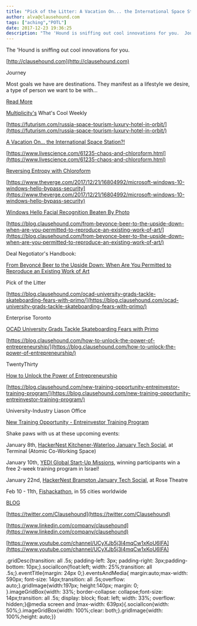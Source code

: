 ```yaml
---
title: "Pick of the Litter: A Vacation On... the International Space Station?!"
author: alva@clausehound.com
tags: ["aching","POTL"]
date: 2017-12-23 19:36:25
description: "The 'Hound is sniffing out cool innovations for you.  Journey Most goals we have are destinations. They manifest as a lifestyle we desire, a type of person we want to be with...   Read More  Multiplic..."
---
```


The 'Hound is sniffing out cool innovations for you.

[http://clausehound.com](http://clausehound.com)

Journey

 Most goals we have are destinations. They manifest as a lifestyle we desire, a type of person we want to be with... 

[Read More](https://blog.clausehound.com/late-night-musings/)

[Multiplicity's](http://multiplicity.media) What's Cool Weekly

[https://futurism.com/russia-space-tourism-luxury-hotel-in-orbit/](https://futurism.com/russia-space-tourism-luxury-hotel-in-orbit/)

[A Vacation On... the International Space Station?!](https://futurism.com/russia-space-tourism-luxury-hotel-in-orbit/)

[https://www.livescience.com/61235-chaos-and-chloroform.html](https://www.livescience.com/61235-chaos-and-chloroform.html)

[Reversing Entropy with Chloroform](https://www.livescience.com/61235-chaos-and-chloroform.html)

[https://www.theverge.com/2017/12/21/16804992/microsoft-windows-10-windows-hello-bypass-security](https://www.theverge.com/2017/12/21/16804992/microsoft-windows-10-windows-hello-bypass-security)

[Windows Hello Facial Recognition Beaten By Photo ](https://www.theverge.com/2017/12/21/16804992/microsoft-windows-10-windows-hello-bypass-security)

[https://blog.clausehound.com/from-beyonce-beer-to-the-upside-down-when-are-you-permitted-to-reproduce-an-existing-work-of-art/](https://blog.clausehound.com/from-beyonce-beer-to-the-upside-down-when-are-you-permitted-to-reproduce-an-existing-work-of-art/)

Deal Negotiator's Handbook: 

[ From Beyoncé Beer to the Upside Down: When Are You Permitted to Reproduce an Existing Work of Art ](https://blog.clausehound.com/from-beyonce-beer-to-the-upside-down-when-are-you-permitted-to-reproduce-an-existing-work-of-art/)

Pick of the Litter

[https://blog.clausehound.com/ocad-university-grads-tackle-skateboarding-fears-with-primo/](https://blog.clausehound.com/ocad-university-grads-tackle-skateboarding-fears-with-primo/)

 Enterprise Toronto 

[ OCAD University Grads Tackle Skateboarding Fears with Primo](https://blog.clausehound.com/ocad-university-grads-tackle-skateboarding-fears-with-primo/)

[https://blog.clausehound.com/how-to-unlock-the-power-of-entrepreneurship/](https://blog.clausehound.com/how-to-unlock-the-power-of-entrepreneurship/)

 TwentyThirty 

[ How to Unlock the Power of Entrepreneurship](https://blog.clausehound.com/how-to-unlock-the-power-of-entrepreneurship/)

[https://blog.clausehound.com/new-training-opportunity-entreinvestor-training-program/](https://blog.clausehound.com/new-training-opportunity-entreinvestor-training-program/)

 University-Industry Liason Office 

[New Training Opportunity - Entreinvestor Training Program](https://blog.clausehound.com/new-training-opportunity-entreinvestor-training-program/)

Shake paws with us at these upcoming events: 

January 8th, [HackerNest Kitchener-Waterloo January Tech Social](https://blog.clausehound.com/hackernest-kitchener-waterloo-january-tech-social/), at Terminal (Atomic Co-Working Space)

January 10th, [YEDI Global Start-Up Missions](https://blog.clausehound.com/global-start-up-missions/), winning participants win a free 2-week training program in Israel!

January 22nd, [HackerNest Brampton January Tech Social](https://blog.clausehound.com/hackernest-brampton-january-tech-social/), at Rose Theatre

Feb 10 - 11th, [Fishackathon](https://blog.clausehound.com/fishackathon/), in 55 cities worldwide

[BLOG](http://blog.clausehound.com)

[https://twitter.com/Clausehound](https://twitter.com/Clausehound)

[https://www.linkedin.com/company/clausehound](https://www.linkedin.com/company/clausehound)

[https://www.youtube.com/channel/UCyXJb5j3l4mqCw1xKoU6IFA](https://www.youtube.com/channel/UCyXJb5j3l4mqCw1xKoU6IFA)

.gridDesc{transition: all .5s; padding-left: 3px; padding-right: 3px;padding-bottom: 10px;}.socialIcon{float:left; width: 25%;transition: all .5s;}.eventTitle{margin: 24px 0;}.eventsAndMedia{ margin:auto;max-width: 590px; font-size: 14px;transition: all .5s;overflow: auto;}.gridImage{width:197px; height:140px; margin: 0; }.imageGridBox{width: 33%; border-collapse: collapse;font-size: 14px;transition: all .5s; display: block; float: left; width: 33%; overflow: hidden;}@media screen and (max-width: 639px){.socialIcon{width: 50%;}.imageGridBox{width: 100%;clear: both;}.gridImage{width: 100%;height: auto;}}